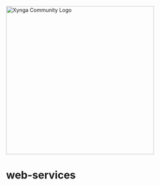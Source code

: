 <img src="https://s3.amazonaws.com/xynga/images/XYNGA.png" width="400" alt="Xynga Community Logo"/>

# web-services
